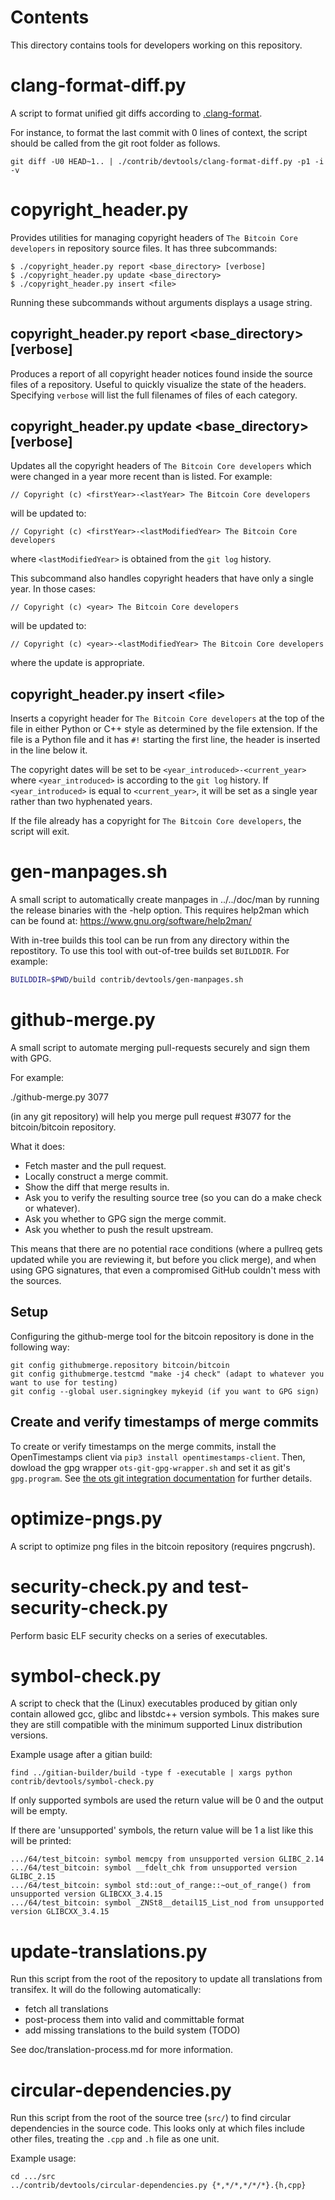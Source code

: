 Contents
========
This directory contains tools for developers working on this repository.

clang-format-diff.py
===================

A script to format unified git diffs according to [.clang-format](../../src/.clang-format).

For instance, to format the last commit with 0 lines of context,
the script should be called from the git root folder as follows.

```
git diff -U0 HEAD~1.. | ./contrib/devtools/clang-format-diff.py -p1 -i -v
```

copyright\_header.py
====================

Provides utilities for managing copyright headers of `The Bitcoin Core
developers` in repository source files. It has three subcommands:

```
$ ./copyright_header.py report <base_directory> [verbose]
$ ./copyright_header.py update <base_directory>
$ ./copyright_header.py insert <file>
```
Running these subcommands without arguments displays a usage string.

copyright\_header.py report \<base\_directory\> [verbose]
---------------------------------------------------------

Produces a report of all copyright header notices found inside the source files
of a repository. Useful to quickly visualize the state of the headers.
Specifying `verbose` will list the full filenames of files of each category.

copyright\_header.py update \<base\_directory\> [verbose]
---------------------------------------------------------
Updates all the copyright headers of `The Bitcoin Core developers` which were
changed in a year more recent than is listed. For example:
```
// Copyright (c) <firstYear>-<lastYear> The Bitcoin Core developers
```
will be updated to:
```
// Copyright (c) <firstYear>-<lastModifiedYear> The Bitcoin Core developers
```
where `<lastModifiedYear>` is obtained from the `git log` history.

This subcommand also handles copyright headers that have only a single year. In
those cases:
```
// Copyright (c) <year> The Bitcoin Core developers
```
will be updated to:
```
// Copyright (c) <year>-<lastModifiedYear> The Bitcoin Core developers
```
where the update is appropriate.

copyright\_header.py insert \<file\>
------------------------------------
Inserts a copyright header for `The Bitcoin Core developers` at the top of the
file in either Python or C++ style as determined by the file extension. If the
file is a Python file and it has  `#!` starting the first line, the header is
inserted in the line below it.

The copyright dates will be set to be `<year_introduced>-<current_year>` where
`<year_introduced>` is according to the `git log` history. If
`<year_introduced>` is equal to `<current_year>`, it will be set as a single
year rather than two hyphenated years.

If the file already has a copyright for `The Bitcoin Core developers`, the
script will exit.

gen-manpages.sh
===============

A small script to automatically create manpages in ../../doc/man by running the release binaries with the -help option.
This requires help2man which can be found at: https://www.gnu.org/software/help2man/

With in-tree builds this tool can be run from any directory within the
repostitory. To use this tool with out-of-tree builds set `BUILDDIR`. For
example:

```bash
BUILDDIR=$PWD/build contrib/devtools/gen-manpages.sh
```

github-merge.py
===============

A small script to automate merging pull-requests securely and sign them with GPG.

For example:

  ./github-merge.py 3077

(in any git repository) will help you merge pull request #3077 for the
bitcoin/bitcoin repository.

What it does:
* Fetch master and the pull request.
* Locally construct a merge commit.
* Show the diff that merge results in.
* Ask you to verify the resulting source tree (so you can do a make
check or whatever).
* Ask you whether to GPG sign the merge commit.
* Ask you whether to push the result upstream.

This means that there are no potential race conditions (where a
pullreq gets updated while you are reviewing it, but before you click
merge), and when using GPG signatures, that even a compromised GitHub
couldn't mess with the sources.

Setup
---------
Configuring the github-merge tool for the bitcoin repository is done in the following way:

    git config githubmerge.repository bitcoin/bitcoin
    git config githubmerge.testcmd "make -j4 check" (adapt to whatever you want to use for testing)
    git config --global user.signingkey mykeyid (if you want to GPG sign)

Create and verify timestamps of merge commits
---------------------------------------------
To create or verify timestamps on the merge commits, install the OpenTimestamps
client via `pip3 install opentimestamps-client`. Then, dowload the gpg wrapper
`ots-git-gpg-wrapper.sh` and set it as git's `gpg.program`. See
[the ots git integration documentation](https://github.com/opentimestamps/opentimestamps-client/blob/master/doc/git-integration.md#usage)
for further details.

optimize-pngs.py
================

A script to optimize png files in the bitcoin
repository (requires pngcrush).

security-check.py and test-security-check.py
============================================

Perform basic ELF security checks on a series of executables.

symbol-check.py
===============

A script to check that the (Linux) executables produced by gitian only contain
allowed gcc, glibc and libstdc++ version symbols. This makes sure they are
still compatible with the minimum supported Linux distribution versions.

Example usage after a gitian build:

    find ../gitian-builder/build -type f -executable | xargs python contrib/devtools/symbol-check.py 

If only supported symbols are used the return value will be 0 and the output will be empty.

If there are 'unsupported' symbols, the return value will be 1 a list like this will be printed:

    .../64/test_bitcoin: symbol memcpy from unsupported version GLIBC_2.14
    .../64/test_bitcoin: symbol __fdelt_chk from unsupported version GLIBC_2.15
    .../64/test_bitcoin: symbol std::out_of_range::~out_of_range() from unsupported version GLIBCXX_3.4.15
    .../64/test_bitcoin: symbol _ZNSt8__detail15_List_nod from unsupported version GLIBCXX_3.4.15

update-translations.py
======================

Run this script from the root of the repository to update all translations from transifex.
It will do the following automatically:

- fetch all translations
- post-process them into valid and committable format
- add missing translations to the build system (TODO)

See doc/translation-process.md for more information.

circular-dependencies.py
========================

Run this script from the root of the source tree (`src/`) to find circular dependencies in the source code.
This looks only at which files include other files, treating the `.cpp` and `.h` file as one unit.

Example usage:

    cd .../src
    ../contrib/devtools/circular-dependencies.py {*,*/*,*/*/*}.{h,cpp}
